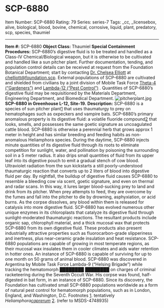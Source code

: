 # SCP-6880
Item Number: SCP-6880
Rating: 79
Series: series-7
Tags: _cc, _licensebox, alive, biological, blood, bovine, chemical, corrosive, liquid, plant, predatory, scp, species, thaumiel

---

**Item #:** SCP-6880
**Object Class:** Thaumiel
**Special Containment Procedures:** SCP-6880’s digestive fluid is to be treated and handled as a Class-IV Chemical/Biological weapon, but it is otherwise to be cultivated and handled like a sun pitcher plant. Further documentation, tending, and population control details can be received at request from the Foundation Botanical Department; start by contacting [Dr. Chelsea Elliott](/light-dependent-reactions) at chelliott@foundation.scp. External populations of SCP-6880 are cultivated and shielded from civilians by a joint division of Mobile Task Force [Theta-4 (“Gardeners”)](/task-forces#theta-4) and [Lambda-12 (“Pest Control”)](/task-forces#lambda-12) . Quantities of SCP-6880’s digestive fluid may be requisitioned by the Materials Department, Engineering Department, and Biomedical Department.
![pitcherplant.jpg](https://scp-wiki.wdfiles.com/local--files/scp-6880/pitcherplant.jpg)
**SCP-6880 in Greenhouse L-12, Site-19.**
**Description:** SCP-6880 is a species of sun pitcher plant[1](javascript:;) that uses thaumaturgy to prey on hematophages such as oxpeckers and vampire bats. SCP-6880’s primary anomalous property is its digestive fluid: a volatile fluoride compound[2](javascript:;) that looks, smells, and possesses the same goetic signature as uncoagulated cattle blood. SCP-6880 is otherwise a perennial herb that grows approx 1 meter in height and has similar breeding and feeding habits as non-anomalous Heliamphora species.
During the daytime, SCP-6880 injects minute quantities of its digestive fluid through its roots to eliminate competition for sunlight, water, and pollination by poisoning the surrounding soil in a 5 meter radius. It also drips small quantities of fluid from its upper leaf into its digestive pouch to emit a gradual stench of cow blood. Ultraviolet radiation from the sun kickstarts a still poorly-understood thaumaturgic reaction that converts up to 2 liters of blood into digestive fluid per day.
By nightfall, the buildup of digestive fluid causes SCP-6880 to resemble a bleeding cow via scent, goetic signature, and even on thermal and radar scans. In this way, it lures larger blood-sucking prey to land and drink from its pitcher. When prey attempts to feed, they are overcome by the fumes and fall into the pitcher to die by drowning, asphyxiation, or acid burns. As the corpse dissolves, any blood within them is released for catalysis into more digestive fluid.
SCP-6880 has evolved numerous other unique enzymes in its chloroplasts that catalyze its digestive fluid through sunlight-moderated thaumaturgic reactions. The resultant products include organic sap, chlorophyll material, and a thick mucosal wax that protects SCP-6880 from its own digestive fluid. These products also present industrially attractive properties such as fluorocarbon-grade slipperiness and inertness, plus near-ceramic grade insulation and heat resistance. SCP-6880 populations are capable of growing in most temperate regions, as their mucosal wax insulates them in cooler climates and aids water retention in hotter ones. An instance of SCP-6880 is capable of surviving for up to one month on 50 grams of animal blood.
SCP-6880 was discovered in Argentina by Mobile Task Force Lambda-9 (“Helsing Brigade”) while tracking the hematomorph ████████ ████████ on charges of criminal racketeering during the Seventh Occult War. His corpse was found, half-digested in bat form, in an instance of SCP-6880. Since its discovery, the Foundation has cultivated small SCP-6880 populations worldwide as a form of natural pest control for hematomorph populations, such as in London, England, and Washington, D.C.
Footnotes
[1](javascript:;). tentatively _Heliamphora[caprerum](/scp-2636)_
[2](javascript:;). (refer to MSDS-4748935)